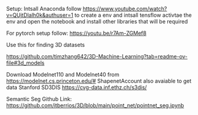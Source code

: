 Setup: Intsall Anaconda follow https://www.youtube.com/watch?v=QUjtDIalh0k&authuser=1 to create a env and intsall tensflow activtae the env and open the notebook and install other libraries that will be required

For pytorch setup follow: https://youtu.be/r7Am-ZGMef8

Use this for finding 3D datasets

https://github.com/timzhang642/3D-Machine-Learning?tab=readme-ov-file#3d_models

Download Modelnet110 and Modelnet40 from https://modelnet.cs.princeton.edu/# ShapenetAccount also avaiable to get data Stanford SD3DIS https://cvg-data.inf.ethz.ch/s3dis/

Semantic Seg Github Link: https://github.com/itberrios/3D/blob/main/point_net/pointnet_seg.ipynb
